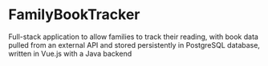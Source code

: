 # FamilyBookTracker
Full-stack application to allow families to track their reading, with book data pulled from an external API and stored persistently in PostgreSQL database, written in Vue.js with a Java backend
